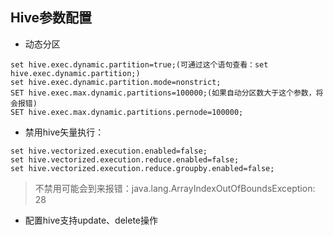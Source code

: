 ## Hive参数配置

- 动态分区
```
set hive.exec.dynamic.partition=true;(可通过这个语句查看：set hive.exec.dynamic.partition;) 
set hive.exec.dynamic.partition.mode=nonstrict; 
SET hive.exec.max.dynamic.partitions=100000;(如果自动分区数大于这个参数，将会报错)
SET hive.exec.max.dynamic.partitions.pernode=100000;
```

- 禁用hive矢量执行：
```
set hive.vectorized.execution.enabled=false;
set hive.vectorized.execution.reduce.enabled=false;
set hive.vectorized.execution.reduce.groupby.enabled=false;
```
> 不禁用可能会到来报错：java.lang.ArrayIndexOutOfBoundsException: 28

- 配置hive支持update、delete操作
